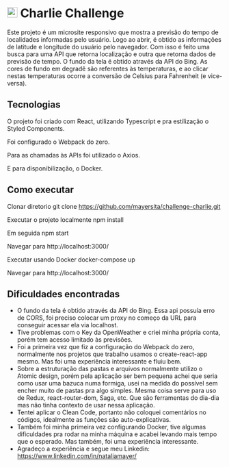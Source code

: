 # <img src="https://avatars1.githubusercontent.com/u/7063040?v=4&s=200.jpg" alt="HU" width="24" /> Charlie Challenge

Este projeto é um microsite responsivo que mostra a previsão do tempo de localidades informadas pelo usuário.
Logo ao abrir, é obtido as informações de latitude e longitude do usuário pelo navegador. Com isso é feito uma busca para uma API que retorna localização e outra que retorna dados de previsão de tempo.
O fundo da tela é obtido através da API do Bing.
As cores de fundo em degradê são referentes às temperaturas, e ao clicar nestas temperaturas ocorre a conversão de Celsius para Fahrenheit (e vice-versa).

## Tecnologias
O projeto foi criado com React, utilizando Typescript e pra estilização o Styled Components.

Foi configurado o Webpack do zero.

Para as chamadas às APIs foi utilizado o Axios.

E para disponibilização, o Docker.

## Como executar
Clonar diretorio
  git clone https://github.com/mayersita/challenge-charlie.git

Executar o projeto localmente
  npm install

Em seguida
  npm start

Navegar para
  http://localhost:3000/

Executar usando Docker
  docker-compose up

Navegar para
  http://localhost:3000/


## Dificuldades encontradas
- O fundo da tela é obtido através da API do Bing. Essa api possuía erro de CORS, foi preciso colocar um proxy no começo da URL para conseguir acessar ela via localhost.
- Tive problemas com o Key da OpenWeather e criei minha própria conta, porém tem acesso limitado às previsões.
- Foi a primeira vez que fiz a configuração do Webpack do zero, normalmente nos projetos que trabalho usamos o create-react-app mesmo. Mas foi uma experiência interessante e fluiu bem.
- Sobre a estruturação das pastas e arquivos normalmente utilizo o Atomic design, porém pela aplicação ser bem pequena achei que seria como usar uma bazuca numa formiga, usei na medida do possível sem encher muito de pastas pra algo simples. Mesma coisa serve para uso de Redux, react-router-dom, Saga, etc. Que são ferramentas do dia-dia mas não tinha contexto de usar nessa aplicação.
- Tentei aplicar o Clean Code, portanto não coloquei comentários no códigos, idealmente as funções são auto-explicativas.
- Também foi minha primeira vez configurando Docker, tive algumas dificuldades pra rodar na minha máquina e acabei levando mais tempo que o esperado. Mas também, foi uma experiência interessante.
- Agradeço a experiência e segue meu Linkedin: https://www.linkedin.com/in/nataliamayer/